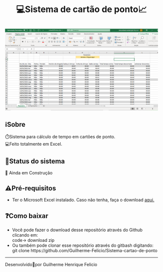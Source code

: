 <h1 align="center">
    💻Sistema de cartão de ponto📈</h1>
    <br>
    <img alt="Foto do sistema" src="./screenshots/sistema.png"/>

<h2>
   ℹ️Sobre
</h2>
⏱️Sistema para cálculo de tempo em cartões de ponto. <br>
💻Feito totalmente em Excel.<br>

<h2>🚧Status do sistema</h2>
👷 Ainda em Construção

<h2>⚠️Pré-requisitos</h2>

<ul>
    <li>Ter o Microsoft Excel instalado. Caso não tenha, faça o download <a href="https://www.microsoft.com/pt-br/microsoft-365/excel">aqui.</a></li>
</ul>


<h2>❓Como baixar</h2>

<ul>
    <li>Você pode fazer o download desse repositório através do Github clicando em:<br>
    code-> download zip</li>
    <li>Ou também pode clonar esse repositório através do gitbash digitando:<br>
    git clone https://github.com/Guilherme-Felicio/Sistema-cartao-de-ponto</a></li>
</ul>

<hr height="4px">
Desenvolvido🖤por Guilherme Henrique Felicio


